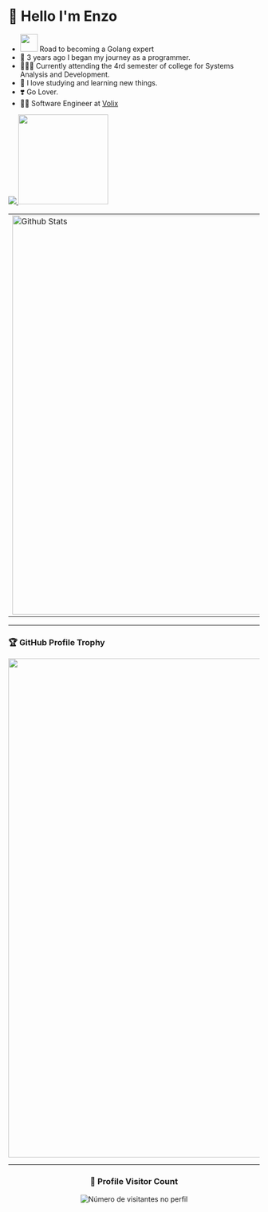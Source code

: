 # 🤗 Hello I'm Enzo
- <img src="https://emojis.slackmojis.com/emojis/images/1643514073/291/golang.png?1643514073" width=35> Road to becoming a Golang expert </img>
- 🤠 3 years ago I began my journey as a programmer.
- 🧑🏼‍💻 Currently attending the 4rd semester of college for Systems Analysis and Development.
- 🤯 I love studying and learning new things.
- ❣️ Go Lover.
- 👨‍💻 Software Engineer at [Volix](https://volix.com.br/)

<p>
  <a href="https://skillicons.dev">
    <img src="https://skillicons.dev/icons?i=go,docker,kubernetes,kafka"/>
  </a>
  <a href="https://nats.io/img/logos/nats-horizontal-color.png">
    <img src="https://nats.io/img/logos/nats-horizontal-color.png" width=180 />
  </a>
</p>

<table>
  <tr>
    <td>
      <img
        align="left"
        width=800
        src="https://github-readme-stats.vercel.app/api?username=YlanzinhoY&theme=dark&hide_border=false&include_all_commits=true&column=2"
        alt="Github Stats"
      />
      </br>
    </td>
    <td>
      <img
        width=800
        align="left"
        src="https://github-readme-stats.vercel.app/api/top-langs/?username=YlanzinhoY&langs_count=1&theme=dark&hide_border=false&include_all_commits=true&count_private=true&layout=compact&column=2"
        alt="Github Stats"
      />
    </td>
    <td>
      <img
        width=800
        align="left"
        src="https://github-readme-streak-stats.herokuapp.com/?user=YlanzinhoY&theme=dark&hide_border=false&column=2"
        alt="Github Stats"
      />
    </td>
  </tr>
</table>

--- 

### 🏆 GitHub Profile Trophy

<p align="center">
  <a
    href="https://github.com/ryo-ma/github-profile-trophy"
    title="repositório de troféus"
  >
    <img
      width="1000"
      src="https://github-profile-trophy.vercel.app/?username=YlanzinhoY&column=7&theme=darkhub&no-frame=true&no-bg=true"
    />
  </a>
</p>

---

<div align="center">
  <h3><b>📍 Profile Visitor Count</b></h3>
</div>

<p align="center">
  <img
    src="https://profile-counter.glitch.me/ylanzinhoy/count.svg"
    alt="Número de visitantes no perfil"
  />
</p>
